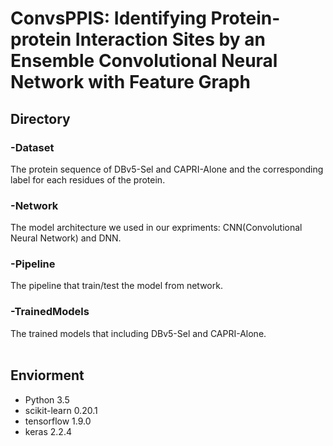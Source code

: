 ConvsPPIS: Identifying Protein-protein Interaction Sites by an Ensemble Convolutional Neural Network with Feature Graph
=======
## Directory
### -Dataset
  The protein sequence of DBv5-Sel and CAPRI-Alone and the corresponding label for each residues of the protein. 
### -Network
  The model architecture we used in our expriments: CNN(Convolutional Neural Network) and DNN.
### -Pipeline
  The pipeline that train/test the model from network.
### -TrainedModels
  The trained models that including DBv5-Sel and CAPRI-Alone.  
<br>
## Enviorment<br>
 * Python 3.5 <br>
 * scikit-learn 0.20.1 <br>
 * tensorflow 1.9.0<br>
 * keras 2.2.4<br>
